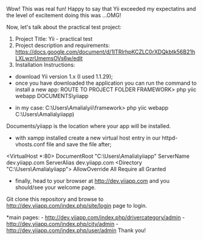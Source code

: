 Wow! This was real fun!
Happy to say that Yii exceeded my expectatins and the level of excitement doing this was ...OMG!

Now, let's talk about the practical test project:

1. Project Title: Yii - practical test
2. Project description and requirements:
https://docs.google.com/document/d/1ITRlrhpKCZLC0rXDQkbtk56B21hLXLwzrUmemsOVs6w/edit
3. Installation Instructions:


 - download Yii version 1.x (I used 1.1.29);
 - once you have downloaded the application you can run the command to install a new app: 
   ROUTE TO PROJECT FOLDER FRAMEWORK> php yiic webapp DOCUMENTS\yiiapp
 
  * in my case: C:\Users\Amalia\yii\framework> php yiic webapp C:\Users\Amalia\yiiapp)
  
   Documents/yiiapp is the location where your app will be installed.
   
  - with xampp installed create a new virtual host entry in our  httpd-vhosts.conf file and save the file after;
   
   <VirtualHost *:80>
     DocumentRoot "C:\Users\Amalia\yiiapp"
     ServerName dev.yiiapp.com
     ServerAlias dev.yiiapp.com
     <Directory "C:\Users\Amalia\yiiapp">
            AllowOverride All
            Require all Granted
    </Directory>
    </VirtualHost>
	
  - finally, head to your browser at http://dev.yiiapp.com and you should/see your welcome page.

Git clone this repository and browse to http://dev.yiiapp.com/index.php/site/login page to login.

 *main pages: 
    - http://dev.yiiapp.com/index.php/drivercategory/admin
    - http://dev.yiiapp.com/index.php/city/admin
    - http://dev.yiiapp.com/index.php/user/admin
Thank you!
